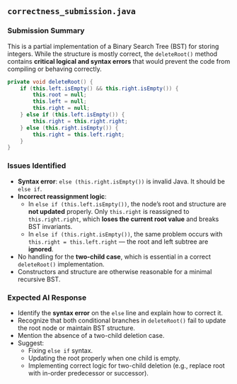 ## `correctness_submission.java`

### Submission Summary

This is a partial implementation of a Binary Search Tree (BST) for storing integers. While the structure is mostly correct, the `deleteRoot()` method contains **critical logical and syntax errors** that would prevent the code from compiling or behaving correctly.

```java
private void deleteRoot() {
    if (this.left.isEmpty() && this.right.isEmpty()) {
        this.root = null;
        this.left = null;
        this.right = null;
    } else if (this.left.isEmpty()) {
        this.right = this.right.right;
    } else (this.right.isEmpty()) {
        this.right = this.left.right;
    }
}
```

### Issues Identified

- **Syntax error**: `else (this.right.isEmpty())` is invalid Java. It should be `else if`.
- **Incorrect reassignment logic**: 
  - In `else if (this.left.isEmpty())`, the node’s root and structure are **not updated** properly. Only `this.right` is reassigned to `this.right.right`, which **loses the current root value** and breaks BST invariants.
  - In `else if (this.right.isEmpty())`, the same problem occurs with `this.right = this.left.right` — the root and left subtree are **ignored**.
- No handling for the **two-child case**, which is essential in a correct `deleteRoot()` implementation.
- Constructors and structure are otherwise reasonable for a minimal recursive BST.

### Expected AI Response

- Identify the **syntax error** on the `else` line and explain how to correct it.
- Recognize that both conditional branches in `deleteRoot()` fail to update the root node or maintain BST structure.
- Mention the absence of a two-child deletion case.
- Suggest:
  - Fixing `else if` syntax.
  - Updating the root properly when one child is empty.
  - Implementing correct logic for two-child deletion (e.g., replace root with in-order predecessor or successor).
